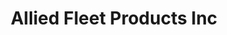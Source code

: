 ---
title: "Allied Fleet Products Inc"
url: /phoenix/allied-fleet-products-inc/
shop: car repair
---